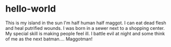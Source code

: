 # hello-world
This is my island in the sun
I'm half human half maggot. I can eat dead flesh and heal putrified wounds. I was born in a sewer next to a shopping center. My special skill is making people feel ill. I battle evil at night and some think of me as the next batman.... Maggotman! 
